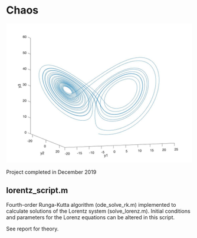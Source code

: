 # Chaos

![plot](./CO24_report/README_image.jpg)

Project completed in December 2019

## lorentz_script.m

Fourth-order Runga-Kutta algorithm (ode_solve_rk.m) implemented to calculate solutions of the Lorentz system (solve_lorenz.m). Initial conditions and parameters for the Lorenz equations can be altered in this script.

See report for theory.
